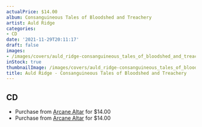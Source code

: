 ```yaml
---
actualPrice: $14.00
album: Consanguineous Tales of Bloodshed and Treachery
artist: Auld Ridge
categories:
- CD
date: '2021-11-29T20:11:17'
draft: false
images:
- /images/covers/auld_ridge-consanguineous_tales_of_bloodshed_and_treachery.jpg
inStock: true
thumbnailImage: /images/covers/auld_ridge-consanguineous_tales_of_bloodshed_and_treachery-thumb.jpg
title: Auld Ridge - Consanguineous Tales of Bloodshed and Treachery
---
```


## CD
* Purchase from [Arcane Altar](https://arcanealtar.bigcartel.com/product/auld-ridge-consanguineous-tales-of-bloodshed-and-treachery-cd) for $14.00
* Purchase from [Arcane Altar](https://arcanealtar.bigcartel.com/product/auld-ridge-consanguineous-tales-of-bloodshed-and-treachery-cd) for $14.00
